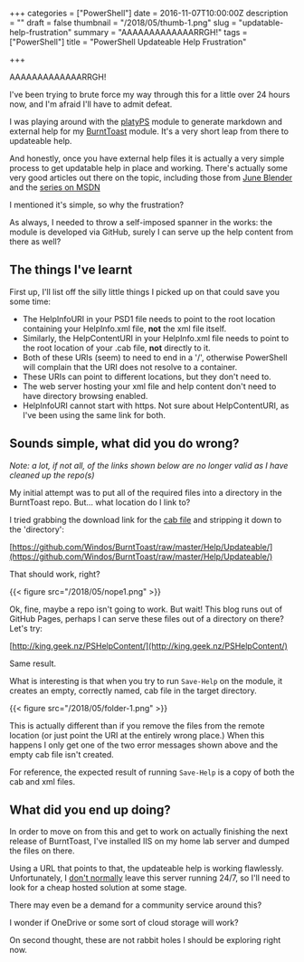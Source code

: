 +++
categories = ["PowerShell"]
date = 2016-11-07T10:00:00Z
description = ""
draft = false
thumbnail = "/2018/05/thumb-1.png"
slug = "updatable-help-frustration"
summary = "AAAAAAAAAAAAARRGH!"
tags = ["PowerShell"]
title = "PowerShell Updateable Help Frustration"

+++


AAAAAAAAAAAAARRGH!

I've been trying to brute force my way through this for a little over 24 hours now, and I'm afraid I'll have to admit defeat.

I was playing around with the [platyPS](https://github.com/PowerShell/platyPS) module to generate markdown and external help for my [BurntToast](https://github.com/Windos/BurntToast) module. It's a very short leap from there to updateable help.

And honestly, once you have external help files it is actually a very simple process to get updatable help in place and working. There's actually some very good articles out there on the topic, including those from [June Blender](http://info.sapien.com/index.php/scripting/scripting-help/helpuri-v-helpinfouri) and the [series on MSDN](https://msdn.microsoft.com/en-us/library/hh852754(v=vs.85).aspx)

I mentioned it's simple, so why the frustration?

As always, I needed to throw a self-imposed spanner in the works: the module is developed via GitHub, surely I can serve up the help content from there as well?

## **The things I've learnt**

First up, I'll list off the silly little things I picked up on that could save you some time:

* The HelpInfoURI in your PSD1 file needs to point to the root location containing your HelpInfo.xml file, **not** the xml file itself.
* Similarly, the HelpContentURI in your HelpInfo.xml file needs to point to the root location of your .cab file, **not** directly to it.
* Both of these URIs (seem) to need to end in a '/', otherwise PowerShell will complain that the URI does not resolve to a container.
* These URIs can point to different locations, but they don't need to.
* The web server hosting your xml file and help content don't need to have directory browsing enabled.
* HelpInfoURI cannot start with https. Not sure about HelpContentURI, as I've been using the same link for both.

## **Sounds simple, what did you do wrong?**

_Note: a lot, if not all, of the links shown below are no longer valid as I have cleaned up the repo(s)_

My initial attempt was to put all of the required files into a directory in the BurntToast repo. But... what location do I link to?

I tried grabbing the download link for the [cab file](https://github.com/Windos/BurntToast/raw/master/Help/Updateable/BurntToast_751a2aeb-a68f-422e-a2ea-376bdd81612a_en-US_helpcontent.cab) and stripping it down to the 'directory':

[https://github.com/Windos/BurntToast/raw/master/Help/Updateable/](https://github.com/Windos/BurntToast/raw/master/Help/Updateable/)

That should work, right?

{{< figure src="/2018/05/nope1.png" >}}

Ok, fine, maybe a repo isn't going to work. But wait! This blog runs out of GitHub Pages, perhaps I can serve these files out of a directory on there? Let's try:

[http://king.geek.nz/PSHelpContent/](http://king.geek.nz/PSHelpContent/)

Same result.

What is interesting is that when you try to run `Save-Help` on the module, it creates an empty, correctly named, cab file in the target directory.

{{< figure src="/2018/05/folder-1.png" >}}

This is actually different than if you remove the files from the remote location (or just point the URI at the entirely wrong place.) When this happens I only get one of the two error messages shown above and the empty cab file isn't created.

For reference, the expected result of running `Save-Help` is a copy of both the cab and xml files.

## **What did you end up doing?**

In order to move on from this and get to work on actually finishing the next release of BurntToast, I've installed IIS on my home lab server and dumped the files on there.

Using a URL that points to that, the updateable help is working flawlessly. Unfortunately, I [don't normally](https://king.geek.nz/2016/07/04/home-server-shutdown/) leave this server running 24/7, so I'll need to look for a cheap hosted solution at some stage.

There may even be a demand for a community service around this?

I wonder if OneDrive or some sort of cloud storage will work?

On second thought, these are not rabbit holes I should be exploring right now.

